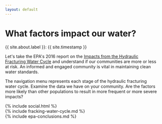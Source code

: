 ```yaml
---
layout: default
---
```

<div class="jumbotron">
  <h1>What factors impact our water?</h1>
  <p class="small">{{ site.about.label }}: {{ site.timestamp }}</p>
  <p class="lead">Let's take the EPA's 2016 report on the <a href="https://www.epa.gov/sites/production/files/2016-12/documents/hfdwa_executive_summary.pdf">Impacts from the Hydraulic Fracturing Water Cycle</a> and understand if our communities are more or less at risk. An informed and engaged community is vital in maintaining clean water standards.</p>
  <p>The navigation menu represents each stage of the hydraulic fracturing water cycle. Examine the data we have on your community. Are the factors more likely than other populations to result in more frequent or more severe impacts?</p>
  {% include social.html %}
</div> 

<div class="container-fluid">
  <div class="row">
    <div class="col">
      {% include fracking-water-cycle.md %}
    </div>
    <div class="col">
      {% include epa-conclusions.md %}
    </div>
  </div>
</div>

<!-- <div class="infographic clearfix">
  {% for post in site.posts %}
    <span class="anchor" id="{{post.section}}"></span>
    <div class="info-group">
      {% include section.html %}
    </div>
  {% endfor %}
</div> -->